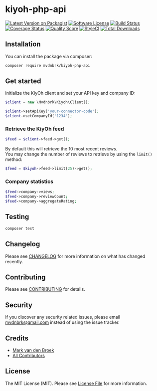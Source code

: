 # kiyoh-php-api

[![Latest Version on Packagist][ico-version]][link-packagist]
[![Software License][ico-license]](LICENSE.md)
[![Build Status][ico-travis]][link-travis]
[![Coverage Status][ico-scrutinizer]][link-scrutinizer]
[![Quality Score][ico-code-quality]][link-code-quality]
[![StyleCI][ico-style-ci]][link-style-ci]
[![Total Downloads][ico-downloads]][link-downloads]

## Installation

You can install the package via composer:

```bash
composer require mvdnbrk/kiyoh-php-api
```

## Get started

Initialize the KiyOh client and set your API key and company ID:

``` php
$client = new \Mvdnbrk\Kiyoh\Client();

$client->setApiKey('your-connector-code');
$client->setCompanyId('1234');
```

### Retrieve the KiyOh feed
```php
$feed = $client->feed->get();
```

By default this will retrieve the 10 most recent reviews.  
You may change the number of reviews to retrieve by using the `limit()` method:

```php
$feed = $kiyoh->feed->limit(25)->get();
```

### Company statistics
```php
$feed->company->views;
$feed->company->reviewCount;
$feed->company->aggregateRating;
```
## Testing

``` bash
composer test
```

## Changelog

Please see [CHANGELOG](CHANGELOG.md) for more information on what has changed recently.

## Contributing

Please see [CONTRIBUTING](CONTRIBUTING.md) for details.

## Security

If you discover any security related issues, please email mvdnbrk@gmail.com instead of using the issue tracker.

## Credits

- [Mark van den Broek](https://github.com/mvdnbrk)
- [All Contributors](../../contributors)

## License

The MIT License (MIT). Please see [License File](LICENSE.md) for more information.

[ico-version]: https://img.shields.io/packagist/v/mvdnbrk/kiyoh-php-api.svg?style=flat-square
[ico-license]: https://img.shields.io/badge/license-MIT-brightgreen.svg?style=flat-square
[ico-travis]: https://img.shields.io/travis/mvdnbrk/kiyoh-php-api/master.svg?style=flat-square
[ico-scrutinizer]: https://img.shields.io/scrutinizer/coverage/g/mvdnbrk/kiyoh-php-api.svg?style=flat-square
[ico-code-quality]: https://img.shields.io/scrutinizer/g/mvdnbrk/kiyoh-php-api.svg?style=flat-square
[ico-downloads]: https://img.shields.io/packagist/dt/mvdnbrk/kiyoh-php-api.svg?style=flat-square
[ico-style-ci]: https://styleci.io/repos/72292364/shield?branch=master

[link-packagist]: https://packagist.org/packages/mvdnbrk/kiyoh-php-api
[link-travis]: https://travis-ci.org/mvdnbrk/kiyoh-php-api
[link-scrutinizer]: https://scrutinizer-ci.com/g/mvdnbrk/kiyoh-php-api/code-structure
[link-code-quality]: https://scrutinizer-ci.com/g/mvdnbrk/kiyoh-php-api
[link-downloads]: https://packagist.org/packages/mvdnbrk/kiyoh-php-api
[link-author]: https://github.com/mvdnbrk
[link-contributors]: ../../contributors
[link-style-ci]: https://styleci.io/repos/168866337

